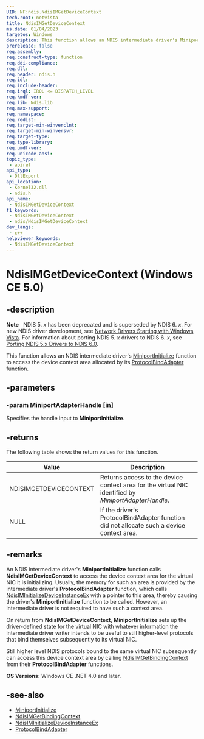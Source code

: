 ```yaml
---
UID: NF:ndis.NdisIMGetDeviceContext
tech.root: netvista
title: NdisIMGetDeviceContext
ms.date: 01/04/2023
targetos: Windows
description: This function allows an NDIS intermediate driver's MiniportInitialize function to access the device context area allocated by its ProtocolBindAdapter function.
prerelease: false
req.assembly: 
req.construct-type: function
req.ddi-compliance: 
req.dll: 
req.header: ndis.h
req.idl: 
req.include-header: 
req.irql: IRQL <= DISPATCH_LEVEL
req.kmdf-ver: 
req.lib: Ndis.lib
req.max-support: 
req.namespace: 
req.redist: 
req.target-min-winverclnt: 
req.target-min-winversvr: 
req.target-type: 
req.type-library: 
req.umdf-ver: 
req.unicode-ansi: 
topic_type:
 - apiref
api_type:
 - DllExport
api_location:
 - Kernel32.dll
 - ndis.h
api_name:
 - NdisIMGetDeviceContext
f1_keywords:
 - NdisIMGetDeviceContext
 - ndis/NdisIMGetDeviceContext
dev_langs:
 - c++
helpviewer_keywords:
 - NdisIMGetDeviceContext
---
```


# NdisIMGetDeviceContext (Windows CE 5.0)

## -description

**Note**   NDIS 5. *x* has been deprecated and is superseded by NDIS 6. *x*. For new NDIS driver development, see [Network Drivers Starting with Windows Vista](../_netvista/index.md). For information about porting NDIS 5. *x* drivers to NDIS 6. *x*, see [Porting NDIS 5.x Drivers to NDIS 6.0](https://msdn.microsoft.com/library/Ff570059).

This function allows an NDIS intermediate driver's [MiniportInitialize](/previous-versions/windows/embedded/aa447847(v=msdn.10)) function to access the device context area allocated by its [ProtocolBindAdapter](/previous-versions/windows/embedded/ms919689(v=msdn.10)) function.

## -parameters

### -param MiniportAdapterHandle [in]

Specifies the handle input to **MiniportInitialize**.

## -returns

The following table shows the return values for this function.

<table>
<thead>
<tr class="header">
<th>Value</th>
<th>Description</th>
</tr>
</thead>
<tbody>
<tr class="odd">
<td>NDISIMGETDEVICECONTEXT</td>
<td>Returns access to the device context area for the virtual NIC identified by <em>MiniportAdapterHandle</em>.</td>
</tr>
<tr class="even">
<td>NULL</td>
<td>If the driver's ProtocolBindAdapter function did not allocate such a device context area.</td>
</tr>
</tbody>
</table>

## -remarks

An NDIS intermediate driver's **MiniportInitialize** function calls **NdisIMGetDeviceContext** to access the device context area for the virtual NIC it is initializing. Usually, the memory for such an area is provided by the intermediate driver's **ProtocolBindAdapter** function, which calls [NdisIMInitializeDeviceInstanceEx](/windows-hardware/drivers/ddi/ndis/nf-ndis-ndisiminitializedeviceinstanceex) with a pointer to this area, thereby causing the driver's **MiniportInitialize** function to be called. However, an intermediate driver is not required to have such a context area.

On return from **NdisIMGetDeviceContext**, **MiniportInitialize** sets up the driver-defined state for the virtual NIC with whatever information the intermediate driver writer intends to be useful to still higher-level protocols that bind themselves subsequently to its virtual NIC.

Still higher level NDIS protocols bound to the same virtual NIC subsequently can access this device context area by calling [NdisIMGetBindingContext](/windows-hardware/drivers/ddi/ndis/nf-ndis-ndisimgetbindingcontext) from their **ProtocolBindAdapter** functions.

**OS Versions:** Windows CE .NET 4.0 and later.  

## -see-also

- [MiniportInitialize](/previous-versions/windows/embedded/aa447847(v=msdn.10))
- [NdisIMGetBindingContext](/windows-hardware/drivers/ddi/ndis/nf-ndis-ndisimgetbindingcontext)
- [NdisIMInitializeDeviceInstanceEx](/windows-hardware/drivers/ddi/ndis/nf-ndis-ndisiminitializedeviceinstanceex)
- [ProtocolBindAdapter](/previous-versions/windows/embedded/ms919689(v=msdn.10))
